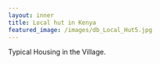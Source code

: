 ```yaml
---
layout: inner
title: Local hut in Kenya
featured_image: /images/db_Local_Hut5.jpg
---
```


Typical Housing in the Village.

